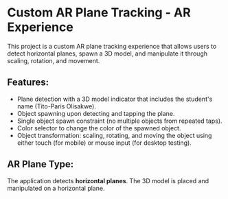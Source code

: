 # Custom AR Plane Tracking - AR Experience

This project is a custom AR plane tracking experience that allows users to detect horizontal planes, spawn a 3D model, and manipulate it through scaling, rotation, and movement.

## Features:
- Plane detection with a 3D model indicator that includes the student's name (Tito-Paris Olisakwe).
- Object spawning upon detecting and tapping the plane.
- Single object spawn constraint (no multiple objects from repeated taps).
- Color selector to change the color of the spawned object.
- Object transformation: scaling, rotating, and moving the object using either touch (for mobile) or mouse input (for desktop testing).

## AR Plane Type:
The application detects **horizontal planes**. The 3D model is placed and manipulated on a horizontal plane.
